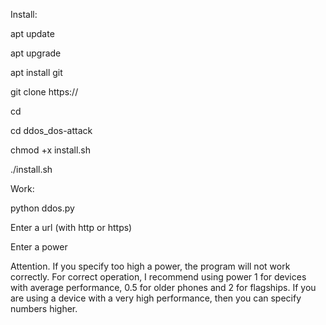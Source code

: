 Install:



apt update

apt upgrade

apt install git

git clone https://

cd

cd ddos_dos-attack

chmod +x install.sh

./install.sh





Work:



python ddos.py

Enter a url (with http or https)

Enter a power

Attention. If you specify too high a power, the program will not work correctly. 
For correct operation, 
I recommend using power 1 for devices with average performance, 0.5 for older phones and 2 for flagships. 
If you are using a device with a very high performance, then you can specify numbers higher.
